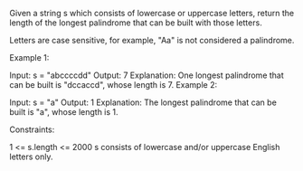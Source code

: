 Given a string s which consists of lowercase or uppercase letters, return the length of the longest palindrome that can be built with those letters.

Letters are case sensitive, for example, "Aa" is not considered a palindrome.

 

Example 1:

Input: s = "abccccdd"
Output: 7
Explanation: One longest palindrome that can be built is "dccaccd", whose length is 7.
Example 2:

Input: s = "a"
Output: 1
Explanation: The longest palindrome that can be built is "a", whose length is 1.
 

Constraints:

1 <= s.length <= 2000
s consists of lowercase and/or uppercase English letters only.